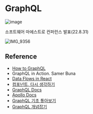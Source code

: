 # GraphQL


![image](https://user-images.githubusercontent.com/63354527/187355694-b07ba50c-8b84-452d-b2f0-68d3fe052189.png)

소프트웨어 마에스트로 컨퍼런스 발표(22.8.31)

![IMG_9356](https://user-images.githubusercontent.com/63354527/187658331-8c8fee2d-994b-4edf-9983-ecd4d35f40f9.jpeg)



## Reference


- [How to GraphQL](https://www.howtographql.com/)
- GraphQL in Action. Samer Buna
- [Data Flows in React](https://velog.io/@hyunjine/Data-Flows-in-React)
- [컴포넌트, 다시 생각하기](https://www.youtube.com/watch?v=HYgKBvLr49c)
- [GraphQL Docs](https://graphql-kr.github.io)
- [Apollo Docs](https://www.apollographql.com/docs/)
- [GraphQL 기초 톺아보기](https://velog.io/@devstone/GraphQL-%EA%B8%B0%EC%B4%88-%ED%86%BA%EC%95%84%EB%B3%B4%EA%B8%B0)
- [GraphQL 개념잡기](https://tech.kakao.com/2019/08/01/graphql-basic/)
